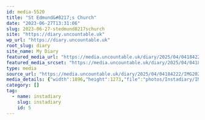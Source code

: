 ```yaml
---
id: media-5520
title: "St Edmund&#8217;s Church"
date: "2023-06-27T13:31:06"
slug: 2023-06-27-stedmund8217schurch
site: "https://diary.uncountable.uk"
wp_url: "https://diary.uncountable.uk"
root_slug: diary
site_name: My Diary
featured_media_url: "https://media.uncountable.uk/diary/2025/04/04184222/IMG20230627143106-edited.webp"
featured_media_srcset: "https://media.uncountable.uk/diary/2025/04/04184222/IMG20230627143106-edited-300x201.webp 300w, https://media.uncountable.uk/diary/2025/04/04184222/IMG20230627143106-edited-1024x688.webp 1024w, https://media.uncountable.uk/diary/2025/04/04184222/IMG20230627143106-edited-150x150.webp 150w, https://media.uncountable.uk/diary/2025/04/04184222/IMG20230627143106-edited-640x430.webp 640w, https://media.uncountable.uk/diary/2025/04/04184222/IMG20230627143106-edited.webp 1896w"
type: media
source_url: "https://media.uncountable.uk/diary/2025/04/04184222/IMG20230627143106-edited.webp"
media_details: {"width":1896,"height":1273,"file":"photos/Instadiary/IMG20230627143106-edited.webp","filesize":202316,"sizes":{"medium":{"file":"IMG20230627143106-edited-300x201.webp","width":300,"height":201,"filesize":23090,"mime_type":"image/webp","source_url":"https://media.uncountable.uk/diary/2025/04/04184222/IMG20230627143106-edited-300x201.webp"},"large":{"file":"IMG20230627143106-edited-1024x688.webp","width":1024,"height":688,"filesize":164708,"mime_type":"image/webp","source_url":"https://media.uncountable.uk/diary/2025/04/04184222/IMG20230627143106-edited-1024x688.webp"},"thumbnail":{"file":"IMG20230627143106-edited-150x150.webp","width":150,"height":150,"filesize":9612,"mime_type":"image/webp","source_url":"https://media.uncountable.uk/diary/2025/04/04184222/IMG20230627143106-edited-150x150.webp"},"mobwidth":{"file":"IMG20230627143106-edited-640x430.webp","width":640,"height":430,"filesize":84072,"mime_type":"image/webp","source_url":"https://media.uncountable.uk/diary/2025/04/04184222/IMG20230627143106-edited-640x430.webp"},"full":{"file":"IMG20230627143106-edited.webp","width":1896,"height":1273,"mime_type":"image/webp","source_url":"https://media.uncountable.uk/diary/2025/04/04184222/IMG20230627143106-edited.webp"}},"image_meta":{"aperture":"0","credit":"","camera":"","caption":"","created_timestamp":"0","copyright":"","focal_length":"0","iso":"0","shutter_speed":"0","title":"","orientation":"0","keywords":[]}}
category: []
tag:
  - name: instadiary
    slug: instadiary
    id: 5
---
```


